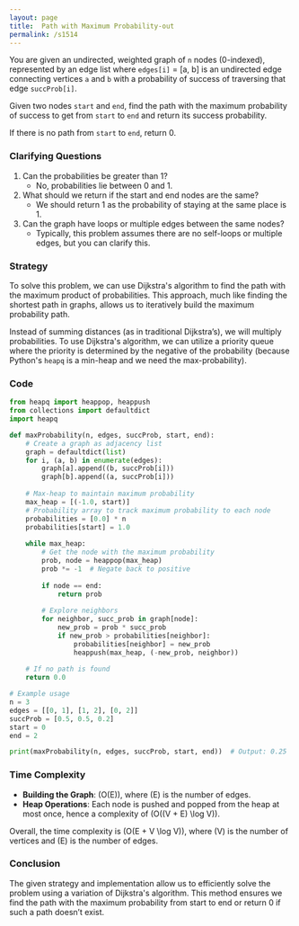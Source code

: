 ```yaml
---
layout: page
title:  Path with Maximum Probability-out
permalink: /s1514
---
```


You are given an undirected, weighted graph of `n` nodes (0-indexed), represented by an edge list where `edges[i]` = [a, b] is an undirected edge connecting vertices `a` and `b` with a probability of success of traversing that edge `succProb[i]`.

Given two nodes `start` and `end`, find the path with the maximum probability of success to get from `start` to `end` and return its success probability.

If there is no path from `start` to `end`, return 0. 

### Clarifying Questions
1. Can the probabilities be greater than 1?
   - No, probabilities lie between 0 and 1.
2. What should we return if the start and end nodes are the same?
   - We should return 1 as the probability of staying at the same place is 1.
3. Can the graph have loops or multiple edges between the same nodes?
   - Typically, this problem assumes there are no self-loops or multiple edges, but you can clarify this.

### Strategy

To solve this problem, we can use Dijkstra's algorithm to find the path with the maximum product of probabilities. This approach, much like finding the shortest path in graphs, allows us to iteratively build the maximum probability path.

Instead of summing distances (as in traditional Dijkstra’s), we will multiply probabilities. To use Dijkstra's algorithm, we can utilize a priority queue where the priority is determined by the negative of the probability (because Python's `heapq` is a min-heap and we need the max-probability).

### Code

```python
from heapq import heappop, heappush
from collections import defaultdict
import heapq

def maxProbability(n, edges, succProb, start, end):
    # Create a graph as adjacency list
    graph = defaultdict(list)
    for i, (a, b) in enumerate(edges):
        graph[a].append((b, succProb[i]))
        graph[b].append((a, succProb[i]))
    
    # Max-heap to maintain maximum probability
    max_heap = [(-1.0, start)]
    # Probability array to track maximum probability to each node
    probabilities = [0.0] * n
    probabilities[start] = 1.0
    
    while max_heap:
        # Get the node with the maximum probability
        prob, node = heappop(max_heap)
        prob *= -1  # Negate back to positive
        
        if node == end:
            return prob
        
        # Explore neighbors
        for neighbor, succ_prob in graph[node]:
            new_prob = prob * succ_prob
            if new_prob > probabilities[neighbor]:
                probabilities[neighbor] = new_prob
                heappush(max_heap, (-new_prob, neighbor))
    
    # If no path is found
    return 0.0

# Example usage
n = 3
edges = [[0, 1], [1, 2], [0, 2]]
succProb = [0.5, 0.5, 0.2]
start = 0
end = 2

print(maxProbability(n, edges, succProb, start, end))  # Output: 0.25
```

### Time Complexity

- **Building the Graph**: \(O(E)\), where \(E\) is the number of edges.
- **Heap Operations**: Each node is pushed and popped from the heap at most once, hence a complexity of \(O((V + E) \log V)\).

Overall, the time complexity is \(O(E + V \log V)\), where \(V\) is the number of vertices and \(E\) is the number of edges.

### Conclusion

The given strategy and implementation allow us to efficiently solve the problem using a variation of Dijkstra's algorithm. This method ensures we find the path with the maximum probability from start to end or return 0 if such a path doesn’t exist.